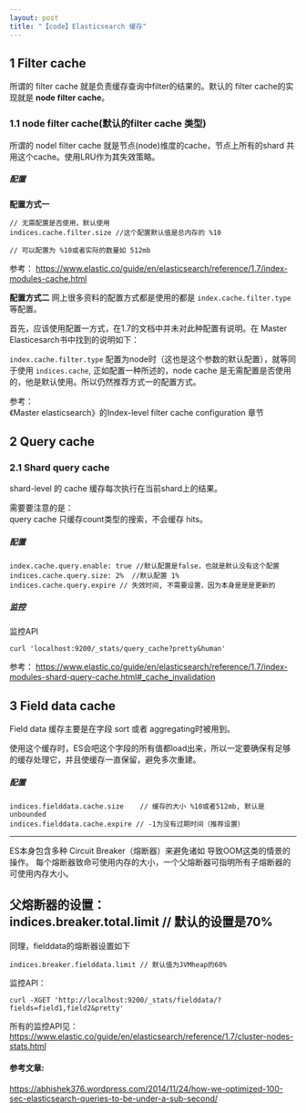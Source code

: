```yaml
---
layout: post
title: "【code】Elasticsearch 缓存"
---
```


## 1 Filter cache

所谓的 filter cache 就是负责缓存查询中filter的结果的。默认的 filter cache的实现就是 **node filter cache**。

### 1.1 node filter cache(默认的filter cache 类型)

所谓的 nodel filter cache 就是节点(node)维度的cache，节点上所有的shard 共用这个cache。使用LRU作为其失效策略。

##### 配置

**配置方式一**

~~~~
// 无需配置是否使用，默认使用
indices.cache.filter.size //这个配置默认值是总内存的 %10

// 可以配置为 %10或者实际的数量如 512mb
~~~~

参考：
https://www.elastic.co/guide/en/elasticsearch/reference/1.7/index-modules-cache.html

**配置方式二**
网上很多资料的配置方式都是使用的都是 `index.cache.filter.type` 等配置。

首先，应该使用配置一方式，在1.7的文档中并未对此种配置有说明。在 Master Elasticesarch书中找到的说明如下：

`index.cache.filter.type` 配置为node时（这也是这个参数的默认配置），就等同于使用 `indices.cache`, 正如配置一种所述的，node cache 是无需配置是否使用的，他是默认使用。所以仍然推荐方式一的配置方式。

参考：    
《Master elasticsearch》的Index-level filter cache configuration 章节

## 2 Query cache

### 2.1 Shard query cache

shard-level 的 cache 缓存每次执行在当前shard上的结果。

需要要注意的是：    
query cache 只缓存count类型的搜索，不会缓存 hits。

##### 配置

~~~~
index.cache.query.enable: true //默认配置是false，也就是默认没有这个配置
indices.cache.query.size: 2%  //默认配置 1%
indices.cache.query.expire // 失效时间, 不需要设置，因为本身是是是更新的
~~~~

##### 监控

监控API
~~~~
curl 'localhost:9200/_stats/query_cache?pretty&human'
~~~~


参考：
https://www.elastic.co/guide/en/elasticsearch/reference/1.7/index-modules-shard-query-cache.html#_cache_invalidation

## 3 Field data cache

Field data 缓存主要是在字段 sort 或者 aggregating时被用到。

使用这个缓存时，ES会吧这个字段的所有值都load出来，所以一定要确保有足够的缓存处理它，并且使缓存一直保留，避免多次重建。

##### 配置

~~~~
indices.fielddata.cache.size    // 缓存的大小 %10或者512mb, 默认是unbounded
indices.fielddata.cache.expire // -1为没有过期时间（推荐设置）
~~~~

------
ES本身包含多种 Circuit Breaker（熔断器）来避免诸如 导致OOM这类的情景的操作。 每个熔断器致命可使用内存的大小，一个父熔断器可指明所有子熔断器的可使用内存大小。

父熔断器的设置：    
indices.breaker.total.limit  // 默认的设置是70%
------

同理，fielddata的熔断器设置如下

~~~~
indices.breaker.fielddata.limit // 默认值为JVMheap的60%
~~~~

监控API：

~~~~
curl -XGET 'http://localhost:9200/_stats/fielddata/?fields=field1,field2&pretty'
~~~~

所有的监控API见：    
https://www.elastic.co/guide/en/elasticsearch/reference/1.7/cluster-nodes-stats.html


#### 参考文章:
https://abhishek376.wordpress.com/2014/11/24/how-we-optimized-100-sec-elasticsearch-queries-to-be-under-a-sub-second/
